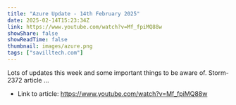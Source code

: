 ```yaml
---
title: "Azure Update - 14th February 2025"
date: 2025-02-14T15:23:34Z
link: https://www.youtube.com/watch?v=Mf_fpiMQ88w
showShare: false
showReadTime: false
thumbnail: images/azure.png
tags: ["savilltech.com"]
---
```

Lots of updates this week and some important things to be aware of. Storm-2372 article ...

- Link to article: https://www.youtube.com/watch?v=Mf_fpiMQ88w